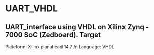 # UART_VHDL
UART_interface using VHDL on Xilinx Zynq - 7000 SoC (Zedboard). 
Target
-------------
Plateform: Xilinx planahead 14.7 /n
Language: VHDL

